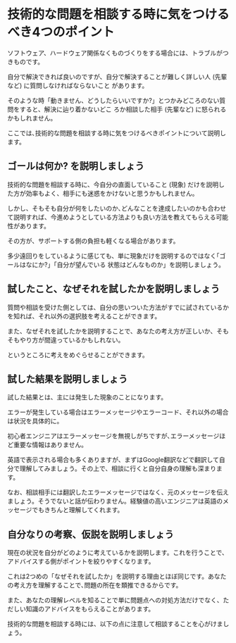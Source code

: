# 技術的な問題を相談する時に気をつけるべき4つのポイント

ソフトウェア、ハードウェア関係なくものづくりをする場合には、トラブルがつきものです。

自分で解決できれば良いのですが、自分で解決することが難しく詳しい人 (先輩など) に質問しなければならないこと があります。

そのような時「動きません、どうしたらいいですか?」とつかみどころのない質問をすると、解決に辿り着かないどこ ろか相談した相手 (先輩など) に怒られるかもしれません。

ここでは､技術的な問題を相談する時に気をつけるべきポイントについて説明します。
## ゴールは何か? を説明しましょう
技術的な問題を相談する時に、今自分の直面していること (現象) だけを説明した方が効率もよく、相手にも迷惑をかけないと思うかもしれません。

しかし、そもそも自分が何をしたいのか､どんなことを達成したいのかも合わせて説明すれば、今進めようとしている方法よりも良い方法を教えてもらえる可能性があります。

その方が、サポートする側の負担も軽くなる場合があります。

多少遠回りをしているように感じても、単に現象だけを説明するのではなく｢ゴールはなにか?」「自分が望んでいる 状態はどんなものか」を説明しましょう｡
## 試したこと、なぜそれを試したかを説明しましょう
質問や相談を受けた側としては、自分の思いついた方法がすでに試されているかを知れば、それ以外の選択肢を考えることができます。

また、なぜそれを試したかを説明することで、あなたの考え方が正しいか、そもそもやり方が間違っているかもしれない。

というところに考えをめぐらせることができます。
## 試した結果を説明しましょう
試した結果とは、主には発生した現象のことになります。

エラーが発生している場合はエラーメッセージやエラーコード、それ以外の場合は状況を具体的に。

初心者エンジニアはエラーメッセージを無視しがちですが､エラーメッセージほど重要な情報はありません。

英語で表示される場合も多くありますが、まずはGoogle翻訳などで翻訳して自分で理解してみましょう。その上で、相談に行くと自分自身の理解も深まります。

なお、相談相手には翻訳したエラーメッセージではなく、元のメッセージを伝えましょう。そうでないと話が伝わりません。経験値の高いエンジニアは英語のメッセージでもきちんと理解してくれます。
## 自分なりの考察、仮説を説明しましょう
現在の状況を自分がどのように考えているかを説明します。これを行うことで、アドバイスする側がポイントを絞りやすくなります。

これは2つめの「なぜそれを試したか」を説明する理由とほぼ同じです。あなたの考え方を理解することで､問題の所在を類推できるからです。

また、あなたの理解レベルを知ることで単に問題点への対処方法だけでなく、ただしい知識のアドバイスをもらえることがあります。


技術的な問題を相談する時には、以下の点に注意して相談することを心がけましょう。

